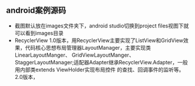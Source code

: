## android案例源码
- 截图默认放在images文件夹下，android studio切换到project files视图下就可以看到images目录
- RecyclerView 
 1.0版本，用RecyclerView主要实现了ListView和GridView效果，代码核心思想布局管理器LayoutManager，主要实现类LinearLayoutManger、 
 GridViewLayoutManger、StaggerLayoutManager;适配器Adapter继承RecyclerView.Adapter<VH extends ViewHolder>，一般用内部类extends ViewHolder实现布局控件 
 的查找、回调事件的监听等。
 2.0版本，